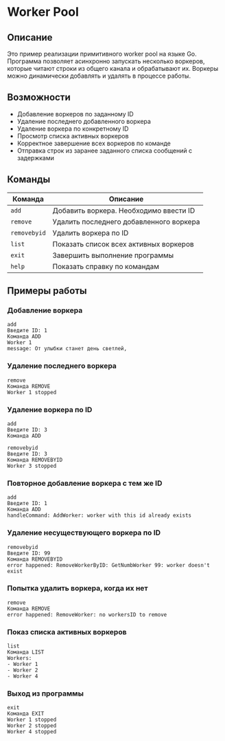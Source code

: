 # Worker Pool

## Описание

Это пример реализации примитивного worker pool на языке Go.
Программа позволяет асинхронно запускать несколько воркеров,
которые читают строки из общего канала и обрабатывают их.
Воркеры можно динамически добавлять и удалять в процессе работы.

## Возможности

- Добавление воркеров по заданному ID
- Удаление последнего добавленного воркера
- Удаление воркера по конкретному ID
- Просмотр списка активных воркеров
- Корректное завершение всех воркеров по команде
- Отправка строк из заранее заданного списка сообщений с задержками

## Команды

| Команда       | Описание                                      |
|---------------|-----------------------------------------------|
| `add`         | Добавить воркера. Необходимо ввести ID        |
| `remove`      | Удалить последнего добавленного воркера       |
| `removebyid`  | Удалить воркера по ID                         |
| `list`        | Показать список всех активных воркеров        |
| `exit`        | Завершить выполнение программы                |
| `help`        | Показать справку по командам                  |


## Примеры работы

### Добавление воркера
``` shell
add
Введите ID: 1
Команда ADD
Worker 1
message: От улыбки станет день светлей,
```
### Удаление последнего воркера
``` shell
remove
Команда REMOVE
Worker 1 stopped
```
### Удаление воркера по ID
``` shell
add
Введите ID: 3
Команда ADD

removebyid
Введите ID: 3
Команда REMOVEBYID
Worker 3 stopped
```
### Повторное добавление воркера с тем же ID
``` shell
add
Введите ID: 1
Команда ADD
handleCommand: AddWorker: worker with this id already exists
```
### Удаление несуществующего воркера по ID
``` shell
removebyid
Введите ID: 99
Команда REMOVEBYID
error happened: RemoveWorkerByID: GetNumbWorker 99: worker doesn't exist
```
### Попытка удалить воркера, когда их нет
``` shell
remove
Команда REMOVE
error happened: RemoveWorker: no workersID to remove
```
### Показ списка активных воркеров
``` shell
list
Команда LIST
Workers:
- Worker 1
- Worker 2
- Worker 4
```
### Выход из программы
``` shell
exit
Команда EXIT
Worker 1 stopped
Worker 2 stopped
Worker 4 stopped
```
